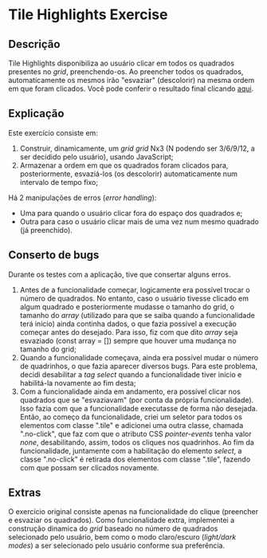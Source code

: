 # Tile Highlights Exercise

## Descrição
Tile Highlights disponibiliza ao usuário clicar em todos os quadrados presentes no *grid*, preenchendo-os. Ao preencher todos os quadrados, automaticamente os mesmos irão "esvaziar" (descolorir) na mesma ordem em que foram clicados. Você pode conferir o resultado final clicando [aqui](https://tile-highlight-ivo.netlify.app/).

## Explicação
Este exercício consiste em:
1. Construir, dinamicamente, um *grid
grid* Nx3 (N podendo ser 3/6/9/12, a ser decidido pelo usuário), usando JavaScript;
2. Armazenar a ordem em que os quadrados foram clicados para, posteriormente, esvaziá-los (os descolorir) automaticamente num intervalo de tempo fixo;

Há 2 manipulações de erros (*error handling*): 
- Uma para quando o usuário clicar fora do espaço dos quadrados e;
- Outra para caso o usuário clicar mais de uma vez num mesmo quadrado (já preenchido).

## Conserto de bugs
Durante os testes com a aplicação, tive que consertar alguns erros. 
1. Antes de a funcionalidade começar, logicamente era possível trocar o número de quadrados. No entanto, caso o usuário tivesse clicado em algum quadrado e posteriormente mudasse o tamanho do grid, o tamanho do *array* (utilizado para que se saiba quando a funcionalidade terá inicio) ainda continha dados, o que fazia possível a execução começar antes do desejado. Para isso, fiz com que dito *array* seja esvaziado (const array = []) sempre que houver uma mudança no tamanho do grid;
2. Quando a funcionalidade começava, ainda era possível mudar o número de quadrinhos, o que fazia aparecer diversos bugs. Para este problema, decidi desabilitar a *tag select* quando a funcionalidade tiver início e habilitá-la novamente ao fim desta;
3. Com a funcionalidade ainda em andamento, era possível clicar nos quadrados que se "esvaziavam" (por conta da própria funcionalidade). Isso  fazia com que a funcionalidade executasse de forma não desejada. Então, ao começo da funcionalidade, criei um seletor para todos os elementos com classe ".tile" e adicionei uma outra classe, chamada ".no-click", que faz com que o atributo CSS *pointer-events* tenha valor *none*, desabilitando, assim, todos os cliques nos quadrinhos. Ao fim da funcionalidade, juntamente com a habilitação do elemento *select*, a classe ".no-click" é retirada dos elementos com classe ".tile", fazendo com que possam ser clicados novamente.

## Extras
O exercício original consiste apenas na funcionalidade do clique (preencher e esvaziar os quadrados). Como funcionalidade extra, implementei a construção dinamica do *grid* baseado no número de quadrados selecionado pelo usuário, bem como o modo claro/escuro (*light/dark modes*) a ser selecionado pelo usuário conforme sua preferência.
